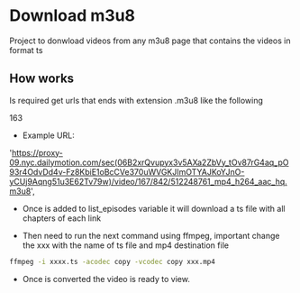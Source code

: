 # Download m3u8

Project to donwload videos from any m3u8 page that contains the videos in format ts

## How works

Is required get urls that ends with extension .m3u8 like the following

163
- Example URL:

'https://proxy-09.nyc.dailymotion.com/sec(06B2xrQvupyx3v5AXa2ZbVy_tOv87rG4aq_pO93r4OdvDd4v-Fz8KbiE1oBcCVe370uWVGKJImOTYAJKoYJnO-yCUj9Aqng51u3E62Tv79w)/video/167/842/512248761_mp4_h264_aac_hq.m3u8',

- Once is added to list_episodes variable it will download a ts file with all chapters of each link

- Then need to run the next command using ffmpeg, important change the xxx with the name of ts file and mp4 destination file

```sh
ffmpeg -i xxxx.ts -acodec copy -vcodec copy xxx.mp4
```

- Once is converted the video is ready to view.